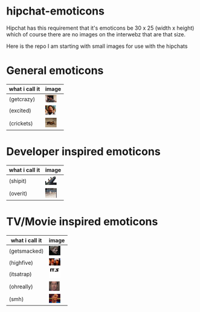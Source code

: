 hipchat-emoticons
=================
Hipchat has this requirement that it's emoticons be 30 x 25 (width x height) which of course there are no images on the interwebz that are that size.

Here is the repo I am starting with small images for use with the hipchats

General emoticons
=================

what i call it  | image
------------- | -------------
(getcrazy)  | ![getcrazy](general/get_crazy.gif) 
(excited)  | ![excited](general/excited.gif) 
(crickets)  | ![crickets](general/crickets.gif) 

Developer inspired emoticons
=================

what i call it  | image
------------- | -------------
(shipit)  | ![shipit](dev/ship_it.gif) 
(overit)  | ![overit](dev/over_it.gif) 

TV/Movie inspired emoticons
=================

what i call it  | image
------------- | -------------
(getsmacked)  | ![getsmacked](tv_n_movies/get_smacked.gif) 
(highfive)  | ![highfive](tv_n_movies/highfive.gif) 
(itsatrap)  | ![itsatrap](tv_n_movies/itsatrap.gif) 
(ohreally)  | ![ohreally](tv_n_movies/ohrly.gif) 
(smh)  | ![smh](tv_n_movies/smh.gif) 

